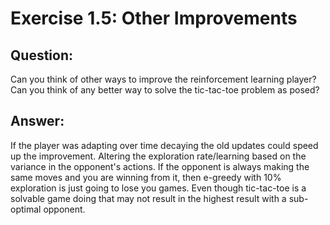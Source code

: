 # Exercise 1.5: Other Improvements   

## Question:
Can you think of other ways to improve the reinforcement learning player?
Can you think of any better way to solve the tic-tac-toe problem as posed?

## Answer:
If the player was adapting over time decaying the old updates could speed up the improvement.
Altering the exploration rate/learning based on the variance in the opponent's actions. If the opponent is
always making the same moves and you are winning from it, then e-greedy with 10% exploration is just going to
lose you games. Even though tic-tac-toe is a solvable game doing that may not result in the highest result
with a sub-optimal opponent.
